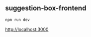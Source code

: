 ## suggestion-box-frontend

```bash
npm run dev
```

[http://localhost:3000](http://localhost:3000) 
